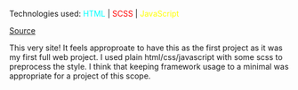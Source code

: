 Technologies used: <span style="color:cyan">HTML</span> | <span style="color:red">SCSS</span> | <span style="color:yellow">JavaScript</span>

[Source](https://github.com/bluephosphor/portfolio) 

This very site! It feels approproate to have this as the first project as it was my first full web project. I used plain html/css/javascript with some scss to preprocess the style. I think that keeping framework usage to a minimal was appropriate for a project of this scope.